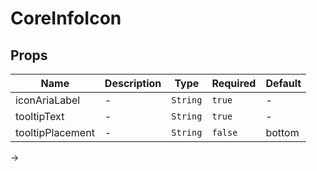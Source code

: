 # CoreInfoIcon

## Props

<!-- @vuese:CoreInfoIcon:props:start -->
|Name|Description|Type|Required|Default|
|---|---|---|---|---|
|iconAriaLabel|-|`String`|`true`|-|
|tooltipText|-|`String`|`true`|-|
|tooltipPlacement|-|`String`|`false`|bottom|

<!-- @vuese:CoreInfoIcon:props:end -->


->
